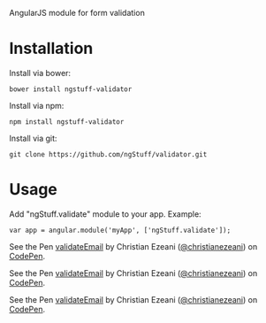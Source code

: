 <!--
[![CircleCI Status](https://circleci.com/gh/facebook/react.svg?style=shield&circle-token=:circle-token)](https://circleci.com/gh/facebook/react) [![Build Status](https://img.shields.io/travis/facebook/react/master.svg?style=flat)](https://travis-ci.org/facebook/react) [![Coverage Status](https://img.shields.io/coveralls/facebook/react/master.svg?style=flat)](https://coveralls.io/github/facebook/react?branch=master) [![npm version](https://img.shields.io/npm/v/react.svg?style=flat)](https://www.npmjs.com/package/react) [![PRs Welcome](https://img.shields.io/badge/PRs-welcome-brightgreen.svg)](CONTRIBUTING.md#pull-requests)
-->

AngularJS module for form validation

# Installation
Install via bower:
```
bower install ngstuff-validator
```

Install via npm:
```
npm install ngstuff-validator
```

Install via git:
```
git clone https://github.com/ngStuff/validator.git
```


# Usage
Add "ngStuff.validate" module to your app. Example:
```
var app = angular.module('myApp', ['ngStuff.validate']);
```

<p data-height="265" data-theme-id="0" data-slug-hash="MEbBPY" data-default-tab="html,result" data-user="christianezeani" data-embed-version="2" data-pen-title="validateEmail" class="codepen">See the Pen <a href="https://codepen.io/christianezeani/pen/MEbBPY/">validateEmail</a> by Christian Ezeani (<a href="https://codepen.io/christianezeani">@christianezeani</a>) on <a href="https://codepen.io">CodePen</a>.</p>

<p data-height="265" data-theme-id="0" data-slug-hash="aLBjmO" data-default-tab="html,result" data-user="christianezeani" data-embed-version="2" data-pen-title="validateCallback" class="codepen">See the Pen <a href="https://codepen.io/christianezeani/pen/aLBjmO/">validateEmail</a> by Christian Ezeani (<a href="https://codepen.io/christianezeani">@christianezeani</a>) on <a href="https://codepen.io">CodePen</a>.</p>


<p data-height="265" data-theme-id="0" data-slug-hash="ZXBjwb" data-default-tab="html,result" data-user="christianezeani" data-embed-version="2" data-pen-title="matchWith" class="codepen">See the Pen <a href="https://codepen.io/christianezeani/pen/ZXBjwb/">validateEmail</a> by Christian Ezeani (<a href="https://codepen.io/christianezeani">@christianezeani</a>) on <a href="https://codepen.io">CodePen</a>.</p>


<script async src="https://production-assets.codepen.io/assets/embed/ei.js"></script>

